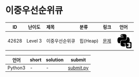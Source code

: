 # 이중우선순위큐

| ID | 난이도 | 제목 | 분류 | 링크 | 언어 |
| -- | ---- | :-- | :-- | --- | --- |
| 42628 | Level 3 | 이중우선순위큐 | 힙(Heap) | [문제](https://programmers.co.kr/learn/courses/30/lessons/42628) | [![python3](/assets/python3.svg)](submit.py) |

| 언어 | short | solution | submit |
| --- | ----- | -------- | ------ |
| Python3 | - | - | [submit.py](submit.py) |
